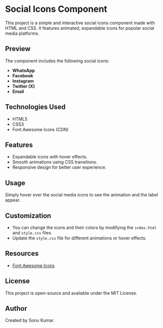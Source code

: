 

# Social Icons Component

This project is a simple and interactive social icons component made with HTML and CSS. It features animated, expandable icons for popular social media platforms.

## Preview

The component includes the following social icons:
- **WhatsApp**
- **Facebook**
- **Instagram**
- **Twitter (X)**
- **Email**

## Technologies Used

- HTML5
- CSS3
- Font Awesome Icons (CDN)

## Features

- Expandable icons with hover effects.
- Smooth animations using CSS transitions.
- Responsive design for better user experience.


## Usage

Simply hover over the social media icons to see the animation and the label appear.

## Customization

- You can change the icons and their colors by modifying the `index.html` and `style.css` files.
- Update the `style.css` file for different animations or hover effects.

## Resources

- [Font Awesome Icons](https://cdnjs.cloudflare.com/ajax/libs/font-awesome/6.6.0/css/all.min.css)

## License

This project is open-source and available under the MIT License.

## Author

Created by Sonu Kumar.
